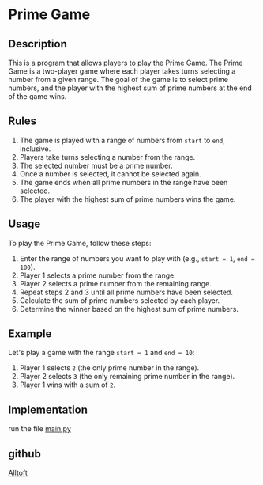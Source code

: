 # Prime Game

## Description

This is a program that allows players to play the Prime Game. The Prime Game is a two-player game where each player takes turns selecting a number from a given range. The goal of the game is to select prime numbers, and the player with the highest sum of prime numbers at the end of the game wins.

## Rules

1. The game is played with a range of numbers from `start` to `end`, inclusive.
2. Players take turns selecting a number from the range.
3. The selected number must be a prime number.
4. Once a number is selected, it cannot be selected again.
5. The game ends when all prime numbers in the range have been selected.
6. The player with the highest sum of prime numbers wins the game.

## Usage

To play the Prime Game, follow these steps:

1. Enter the range of numbers you want to play with (e.g., `start = 1`, `end = 100`).
2. Player 1 selects a prime number from the range.
3. Player 2 selects a prime number from the remaining range.
4. Repeat steps 2 and 3 until all prime numbers have been selected.
5. Calculate the sum of prime numbers selected by each player.
6. Determine the winner based on the highest sum of prime numbers.

## Example

Let's play a game with the range `start = 1` and `end = 10`:

1. Player 1 selects `2` (the only prime number in the range).
2. Player 2 selects `3` (the only remaining prime number in the range).
3. Player 1 wins with a sum of `2`.

## Implementation

run the file [main.py](./main_0.py)

## github
[Alltoft](https://github.com/Alltoft)
